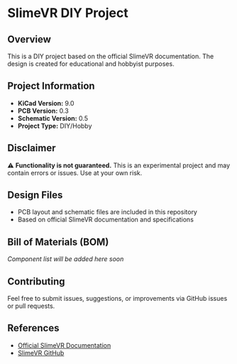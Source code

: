 # SlimeVR DIY Project

## Overview
This is a DIY project based on the official SlimeVR documentation. The design is created for educational and hobbyist purposes.

## Project Information
- **KiCad Version:** 9.0
- **PCB Version:** 0.3
- **Schematic Version:** 0.5
- **Project Type:** DIY/Hobby

## Disclaimer
⚠️ **Functionality is not guaranteed.** This is an experimental project and may contain errors or issues. Use at your own risk.

## Design Files
- PCB layout and schematic files are included in this repository
- Based on official SlimeVR documentation and specifications

## Bill of Materials (BOM)
<!-- List součástek: -->
*Component list will be added here soon*

## Contributing
Feel free to submit issues, suggestions, or improvements via GitHub issues or pull requests.

## References
- [Official SlimeVR Documentation](https://docs.slimevr.dev/)
- [SlimeVR GitHub](https://github.com/SlimeVR)
